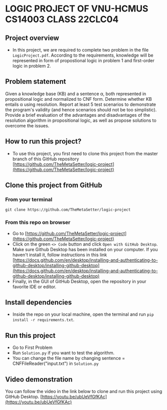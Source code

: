 # LOGIC PROJECT OF VNU-HCMUS CS14003 CLASS 22CLC04
## Project overview
- In this project, we are required to complete two problem in the file ```LogicProject.pdf```. According to the requirements, knowledge will be represented in form of propostional logic in problem 1 and first-order logic in problem 2.

## Problem statement
Given a knowledge base (KB) and a sentence α, both represented in propositional logic and normalized to CNF form. Determine whether KB entails α using resolution.
Report at least 5 test scenarios to demonstrate the program's validity (and hence scenarios should not be too simplistic). Provide a brief evaluation of the advantages and disadvantages of the resolution algorithm in propositional logic, as well as propose solutions to overcome the issues.

## How to run this project?
- To use this project, you first need to clone this project from the master branch of this GitHub repository [https://github.com/TheMetaSetter/logic-project](https://github.com/TheMetaSetter/logic-project)
## Clone this project from GitHub
### From your terminal
```git clone https://github.com/TheMetaSetter/logic-project```
### From this repo on browser
- Go to [https://github.com/TheMetaSetter/logic-project](https://github.com/TheMetaSetter/logic-project)
- Click on the green ```<> Code``` button and click ```Open with GitHub Desktop```. Make sure Github Desktop has been installed on your computer. If you haven't install it, follow instructions in this link [https://docs.github.com/en/desktop/installing-and-authenticating-to-github-desktop/installing-github-desktop](https://docs.github.com/en/desktop/installing-and-authenticating-to-github-desktop/installing-github-desktop)
- Finally, in the GUI of GitHub Desktop, open the repository in your favorite IDE or editor.
## Install dependencies
- Inside the repo on your local machine, open the terminal and run ```pip install -r requirements.txt```.
## Run this project
- Go to First Problem
- Run ```Solution.py``` if you want to test the algorithm.
- You can change the file name by changing sentence = CNFFileReader("input.txt") in ```Solution.py``` 

## Video demonstration
You can follow the video in the link below to clone and run this project using GitHub Desktop.
[https://youtu.be/ubUeVfGfKAc](https://youtu.be/ubUeVfGfKAc)
